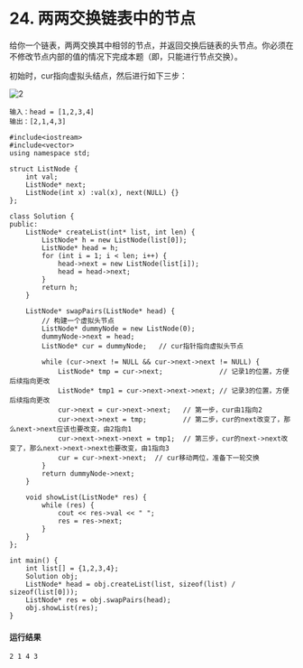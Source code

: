 # 24. 两两交换链表中的节点
给你一个链表，两两交换其中相邻的节点，并返回交换后链表的头节点。你必须在不修改节点内部的值的情况下完成本题（即，只能进行节点交换）。

初始时，cur指向虚拟头结点，然后进行如下三步：

![2](https://github.com/CamWu-cyber/leetcode/blob/master/%E9%93%BE%E8%A1%A8%E6%93%8D%E4%BD%9C/2.png)

    输入：head = [1,2,3,4]
    输出：[2,1,4,3]

    #include<iostream>
    #include<vector>
    using namespace std;

    struct ListNode {
        int val;
        ListNode* next;
        ListNode(int x) :val(x), next(NULL) {}
    };

    class Solution {
    public:
        ListNode* createList(int* list, int len) {
            ListNode* h = new ListNode(list[0]);
            ListNode* head = h;
            for (int i = 1; i < len; i++) {
                head->next = new ListNode(list[i]);
                head = head->next;
            }
            return h;
        }

        ListNode* swapPairs(ListNode* head) {
            // 构建一个虚拟头节点
            ListNode* dummyNode = new ListNode(0);
            dummyNode->next = head;
            ListNode* cur = dummyNode;   // cur指针指向虚拟头节点

            while (cur->next != NULL && cur->next->next != NULL) {
                ListNode* tmp = cur->next;              // 记录1的位置，方便后续指向更改
                ListNode* tmp1 = cur->next->next->next; // 记录3的位置，方便后续指向更改
                cur->next = cur->next->next;   // 第一步，cur由1指向2
                cur->next->next = tmp;         // 第二步，cur的next改变了，那么next->next应该也要改变，由2指向1
                cur->next->next->next = tmp1;  // 第三步，cur的next->next改变了，那么next->next->next也要改变，由1指向3
                cur = cur->next->next;  // cur移动两位，准备下一轮交换
            }
            return dummyNode->next;
        }

        void showList(ListNode* res) {
            while (res) {
                cout << res->val << " ";
                res = res->next;
            }
        }
    };

    int main() {
        int list[] = {1,2,3,4};
        Solution obj;
        ListNode* head = obj.createList(list, sizeof(list) / sizeof(list[0]));
        ListNode* res = obj.swapPairs(head);
        obj.showList(res);
    }
#### 运行结果
    2 1 4 3
